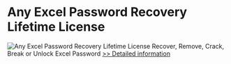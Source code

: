 # Any Excel Password Recovery Lifetime License
![Any Excel Password Recovery Lifetime License](https://mycommerce.akamaized.net/api/pimages/P300995995/BIG/300995995.PNG)
Recover, Remove, Crack, Break or Unlock Excel Password
[>> Detailed information](https://secure.shareit.com/shareit/product.html?productid=300995995&affiliateid=200057808)